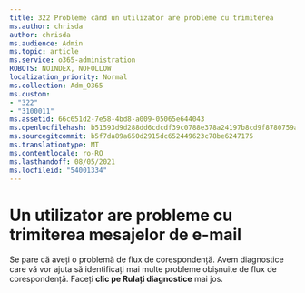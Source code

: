 ```yaml
---
title: 322 Probleme când un utilizator are probleme cu trimiterea
ms.author: chrisda
author: chrisda
ms.audience: Admin
ms.topic: article
ms.service: o365-administration
ROBOTS: NOINDEX, NOFOLLOW
localization_priority: Normal
ms.collection: Adm_O365
ms.custom:
- "322"
- "3100011"
ms.assetid: 66c651d2-7e58-4bd8-a009-05065e644043
ms.openlocfilehash: b51593d9d288dd6cdcdf39c0788e378a24197b8cd9f8780759af6d7462843a75
ms.sourcegitcommit: b5f7da89a650d2915dc652449623c78be6247175
ms.translationtype: MT
ms.contentlocale: ro-RO
ms.lasthandoff: 08/05/2021
ms.locfileid: "54001334"
---
```

# <a name="a-user-is-having-issues-sending-email-messages"></a>Un utilizator are probleme cu trimiterea mesajelor de e-mail

Se pare că aveți o problemă de flux de corespondență. Avem diagnostice care vă vor ajuta să identificați mai multe probleme obișnuite de flux de corespondență. Faceți **clic pe Rulați diagnostice** mai jos.
